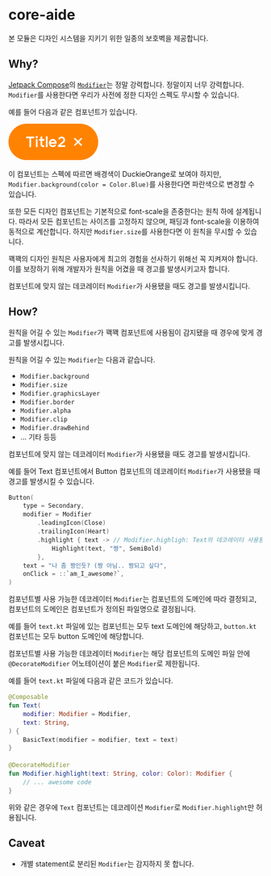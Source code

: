 # core-aide

본 모듈은 디자인 시스템을 지키기 위한 일종의 보호벽을 제공합니다.

## Why?

[Jetpack Compose](https://developer.android.com/jetpack/compose)의 [`Modifier`](https://developer.android.com/jetpack/compose/modifiers)는 정말 강력합니다. 정말이지 너무 강력합니다. `Modifier`를 사용한다면 우리가 사전에 정한 디자인 스펙도 무시할 수 있습니다.

예를 들어 다음과 같은 컴포넌트가 있습니다.

![tag](assets/tag.svg)

이 컴포넌트는 스펙에 따르면 배경색이 DuckieOrange로 보여야 하지만, `Modifier.background(color = Color.Blue)`를 사용한다면 파란색으로 변경할 수 있습니다.

또한 모든 디자인 컴포넌트는 기본적으로 font-scale을 존중한다는 원칙 하에 설계됩니다. 따라서 모든 컴포넌트는 사이즈를 고정하지 않으며, 패딩과 font-scale을 이용하여 동적으로 계산합니다. 하지만 `Modifier.size`를 사용한다면 이 원칙을 무시할 수 있습니다.

꽥꽥의 디자인 원칙은 사용자에게 최고의 경험을 선사하기 위해선 꼭 지켜져야 합니다. 이를 보장하기 위해 개발자가 원칙을 어겼을 때 경고를 발생시키고자 합니다.

컴포넌트에 맞지 않는 데코레이터 `Modifier`가 사용됐을 때도 경고를 발생시킵니다.

## How?

원칙을 어길 수 있는 `Modifier`가 꽥꽥 컴포넌트에 사용됨이 감지됐을 때 경우에 맞게 경고를 발생시킵니다.

원칙을 어길 수 있는 `Modifier`는 다음과 같습니다.

- `Modifier.background`
- `Modifier.size`
- `Modifier.graphicsLayer`
- `Modifier.border`
- `Modifier.alpha`
- `Modifier.clip`
- `Modifier.drawBehind`
- ... 기타 등등

컴포넌트에 맞지 않는 데코레이터 `Modifier`가 사용됐을 때도 경고를 발생시킵니다. 

예를 들어 Text 컴포넌트에서 Button 컴포넌트의 데코레이터 `Modifier`가 사용됐을 때 경고를 발생시킬 수 있습니다.

```kotlin
Button(
    type = Secondary,
    modifier = Modifier
        .leadingIcon(Close)
        .trailingIcon(Heart)
        .highlight { text -> // Modifier.highligh: Text의 데코레이터 사용됨 -> 빌드 에러 발생
            Highlight(text, "짱", SemiBold)
        },
    text = "나 좀 짱인듯? (짱 아님.. 짱되고 싶다",
    onClick = ::`am_I_awesome?`,
)
```

컴포넌트별 사용 가능한 데코레이터 `Modifier`는 컴포넌트의 도메인에 따라 결정되고, 컴포넌트의 도메인은 컴포넌트가 정의된 파일명으로 결정됩니다.

예를 들어 `text.kt` 파일에 있는 컴포넌트는 모두 text 도메인에 해당하고, `button.kt` 컴포넌트는 모두 button 도메인에 해당합니다.

컴포넌트별 사용 가능한 데코레이터 `Modifier`는 해당 컴포넌트의 도메인 파일 안에`@DecorateModifier` 어노테이션이 붙은 `Modifier`로 제한됩니다.

예를 들어 `text.kt` 파일에 다음과 같은 코드가 있습니다.

```kotlin
@Composable
fun Text(
    modifier: Modifier = Modifier,
    text: String,
) {
    BasicText(modifier = modifier, text = text)
}

@DecorateModifier
fun Modifier.highlight(text: String, color: Color): Modifier {
    // ... awesome code
}
```

위와 같은 경우에 `Text` 컴포넌트는 데코레이션 `Modifier`로 `Modifier.highlight`만 허용됩니다.

## Caveat

- 개별 statement로 분리된 `Modifier`는 감지하지 못 합니다.
